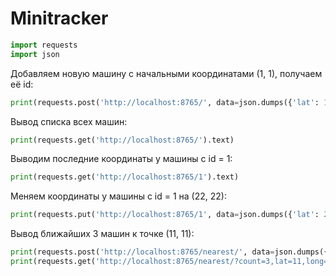 # Minitracker

```python
import requests
import json
```
Добавляем новую машину с начальными координатами (1, 1), получаем её id:
```python
print(requests.post('http://localhost:8765/', data=json.dumps({'lat': 111, 'long': 111})).text)
```
Вывод списка всех машин:
```python
print(requests.get('http://localhost:8765/').text)
```
Выводим последние координаты у машины с id = 1:
```python
print(requests.get('http://localhost:8765/1').text)
```
Меняем координаты у машины с id = 1 на (22, 22):
```python
print(requests.put('http://localhost:8765/1', data=json.dumps({'lat': 22, 'long': 22})).text)
```
Вывод ближайших 3 машин к точке (11, 11):
```python
print(requests.post('http://localhost:8765/nearest/', data=json.dumps({'count': 3, 'lat': 11, 'long': 11})).text)
print(requests.get('http://localhost:8765/nearest/?count=3,lat=11,long=11').text)
```
